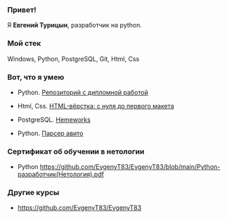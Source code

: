 ### Привет!

Я <b>Евгений Турицын</b>, разработчик на python.

### Мой стек

Windows, Python, PostgreSQL, Git, Html, Css

### Вот, что я умею

- Python. [Репозиторий с дипломной работой](https://github.com/EvgenyT83/Vkinder_netology_diplom)

- Html, Css. [HTML-вёрстка: с нуля до первого макета](https://github.com/EvgenyT83/Main_work_html_netology)

- PostgreSQL. [Hemeworks](https://github.com/EvgenyT83/Databases-for-python-developers)

- Python. [Парсер авито](https://github.com/EvgenyT83/Parser_avito)

### Сертификат об обучении в нетологии

- Python https://github.com/EvgenyT83/EvgenyT83/blob/main/Python-разработчик(Нетология).pdf

### Другие курсы

- https://github.com/EvgenyT83/EvgenyT83
